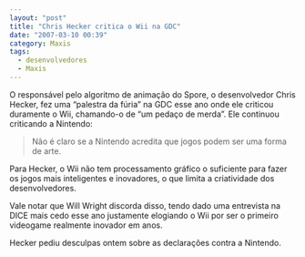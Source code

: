 ```yaml
---
layout: "post"
title: "Chris Hecker critica o Wii na GDC"
date: "2007-03-10 00:39"
category: Maxis
tags:
  - desenvolvedores
  - Maxis
---
```


O responsável pelo algoritmo de animação do Spore, o desenvolvedor Chris Hecker, fez uma “palestra da fúria” na GDC esse ano onde ele criticou duramente o Wii, chamando-o de “um pedaço de merda”. Ele continuou criticando a Nintendo:

> Não é claro se a Nintendo acredita que jogos podem ser uma forma de arte.

Para Hecker, o Wii não tem processamento gráfico o suficiente para fazer os jogos mais inteligentes e inovadores, o que limita a criatividade dos desenvolvedores.

Vale notar que Will Wright discorda disso, tendo dado uma entrevista na DICE mais cedo esse ano justamente elogiando o Wii por ser o primeiro videogame realmente inovador em anos.

Hecker pediu desculpas ontem sobre as declarações contra a Nintendo.

